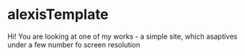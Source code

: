 # alexisTemplate
Hi! You are looking at one of my works - a simple site, which asaptives under a few number fo 
screen resolution
